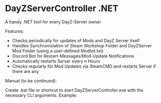 # DayZServerController .NET
 A handy .NET tool for every DayZ-Server owner

Features:
- Checks periodically for updates of Mods and DayZ Server itself
- Handles Synchroniziation of Steam Workshop Folder and DayZServer Mod Folder (using a user-defined Modlist.txt)
- Discord Bot for Restart-Messages/Mod-Update Notifications
- Automatically restarts Server every n Hours
- Checks regularly for Mod Updates via SteamCMD and restarts Server if there are any


Manual (to be continued):

Create .bat file or shortcut to start DayZServerController.exe with the necessary CLI arguments.
Example:  
